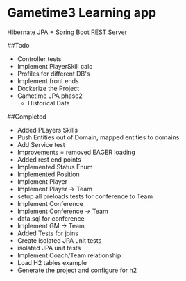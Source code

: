 # Gametime3 Learning app
Hibernate JPA + Spring Boot REST Server

##Todo
* Controller tests
* Implement PlayerSkill calc
* Profiles for different DB's
* Implement front ends
* Dockerize the Project
* Gametime JPA phase2
  * Historical Data


##Completed
* Added PLayers Skills
* Push Entities out of Domain, mapped entities to domains
* Add Service test
* Improvements = removed EAGER loading
* Added rest end points
* Implemented Status Enum
* Implemented Position
* Implement Player
* Implement Player -> Team
* setup all preloads tests for conference to Team
* Implement Conference
* Implement Conference -> Team
* data.sql for conference
* Implement GM -> Team
* Added Tests for joins
* Create isolated JPA unit tests
* isolated JPA unit tests
* Implement Coach/Team relationship
* Load H2 tables example
* Generate the project and configure for h2
